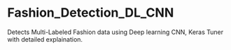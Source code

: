 # Fashion_Detection_DL_CNN
Detects Multi-Labeled Fashion data using Deep learning CNN, Keras Tuner with detailed explaination.
